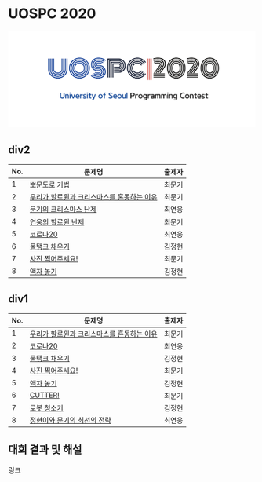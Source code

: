 # UOSPC 2020
![logo](./UOSPC2020_logo.png)

## div2

| No.  | 문제명                                | 출제자 |
| ---- | ------------------------------------- | ------ |
| 1    | [뽀문도로 기법](pomodoro/pomodoro_statement.md) | 최문기 |
| 2 | [우리가 할로윈과 크리스마스를 혼동하는 이유](confuse_pair/confuse_pair_statement.md) | 최문기 |
| 3    | [문기의 크리스마스 난제](x_mas/x_mas.md) | 최연웅 |
| 4    | [연웅의 할로윈 난제](where_we_meet/where_we_meet_statement.md) | 최문기 |
| 5    | [코로나20](covid_20/covid_20.md) | 최연웅 |
| 6    | [물탱크 채우기](water-tanks/water-tanks.md) | 김정현 |
| 7    | [사진 찍어주세요!](big_picture/big_picture_statement.md) | 최문기 |
| 8    | [액자 놓기](frame/frame.md) | 김정현 |

## div1

| No.  | 문제명                                | 출제자 |
| ---- | ------------------------------------- | ------ |
| 1 | [우리가 할로윈과 크리스마스를 혼동하는 이유](confuse_pair/confuse_pair_statement.md) | 최문기 |
| 2    | [코로나20](covid_20/covid_20.md) | 최연웅 |
| 3    | [물탱크 채우기](water-tanks/water-tanks.md) | 김정현 |
| 4    | [사진 찍어주세요!](big_picture/big_picture_statement.md) | 최문기 |
| 5    | [액자 놓기](frame/frame.md) | 김정현 |
| 6    | [CUTTER!](cut_leaf/cut_leaf_statement.md) | 최문기 |
| 7    | [로봇 청소기](robotic-vacuum/robotic-vacuum.md) | 김정현 |
| 8    | [정현이와 문기의 최선의 전략](best_strategy/best_strategy.md) | 최연웅 |

## 대회 결과 및 해설

링크